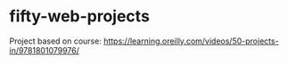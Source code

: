# fifty-web-projects

Project based on course: https://learning.oreilly.com/videos/50-projects-in/9781801079976/
